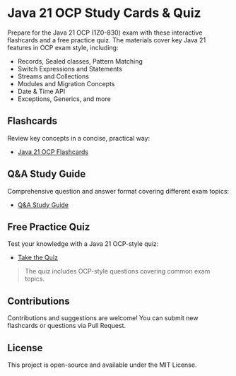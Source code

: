 # Java 21 OCP Study Cards & Quiz

Prepare for the Java 21 OCP (1Z0-830) exam with these interactive flashcards and a free practice quiz. The materials cover key Java 21 features in OCP exam style, including:

* Records, Sealed classes, Pattern Matching
* Switch Expressions and Statements
* Streams and Collections
* Modules and Migration Concepts
* Date & Time API
* Exceptions, Generics, and more

## Flashcards

Review key concepts in a concise, practical way:

* [Java 21 OCP Flashcards](https://anasss.github.io/java21docCards/)

## Q&A Study Guide

Comprehensive question and answer format covering different exam topics:

* [Q&A Study Guide](https://anasss.github.io/java21docCards/complete-java21-qa.html)

## Free Practice Quiz

Test your knowledge with a Java 21 OCP-style quiz:

* [Take the Quiz](https://anasss.github.io/java21docCards/java21-quiz.html)

> The quiz includes OCP-style questions covering common exam topics.

## Contributions

Contributions and suggestions are welcome! You can submit new flashcards or questions via Pull Request.

## License

This project is open-source and available under the MIT License.
